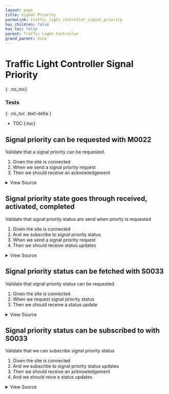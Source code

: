 ```yaml
---
layout: page
title: Signal Priority
parmalink: traffic_light_controller_signal_priority
has_children: false
has_toc: false
parent: Traffic Light Controller
grand_parent: Site
---
```


# Traffic Light Controller Signal Priority
{: .no_toc}



### Tests
{: .no_toc .text-delta }

- TOC
{:toc}

## Signal priority can be requested with M0022

Validate that a signal priority can be requested.

1. Given the site is connected
2. When we send a signal priority request
3. Then we should receive an acknowledgement

<details markdown="block">
  <summary>
     View Source
  </summary>
```ruby
Validator::Site.connected do |task,supervisor,site|
  signal_group = Validator.config['components']['signal_group'].keys.first
  command_list = build_command_list :M0022, :requestPriority, {
    requestId: SecureRandom.uuid()[0..3],
    signalGroupId: signal_group,
    type: 'new',
    level: 7,
    eta: 10,
    vehicleType: 'car'
  }
  prepare task, site
  send_command_and_confirm @task, command_list,
    "Request signal priority for signal group #{signal_group}"
end
```
</details>




## Signal priority state goes through received, activated, completed

Validate that signal priority status are send when priorty is requested

1. Given the site is connected
2. And we subscribe to signal priority status
2. When we send a signal priority request
3. Then we should receive status updates

<details markdown="block">
  <summary>
     View Source
  </summary>
```ruby
Validator::Site.connected do |task,supervisor,site|
  sequence = ['received','activated','completed']
  # subscribe
  component = Validator.config['main_component']
  log "Subscribing to signal priority request status updates"
  status_list = [{'sCI'=>'S0033','n'=>'status','uRt'=>'0','sOc'=>'True'}]
  site.subscribe_to_status component, status_list
  # start collector
  request_id = SecureRandom.uuid()[0..3]    # make a message id
  num = sequence.length
  states = []
  result = nil
  collector = nil
  collect_task = task.async do
    collector = RSMP::Collector.new(
      site,
      type: "StatusUpdate",
      num: num,
      timeout: Validator.config['timeouts']['priority_completion'],
      component: component
    )
    def search_for_request_state request_id, message, states
      message.attribute('sS').each do |status|
        return nil unless status['sCI'] == 'S0033' && status['n'] == 'status'
        status['s'].each do |priority|
          next unless priority['r'] == request_id  # is this our request
          state = priority['s']
          next unless state != states.last  # did the state change?
          log "Priority request reached state '#{state}'"
          return state
        end
      end
      nil
    end
    result = collector.collect do |message|
      state = search_for_request_state request_id, message, states
      next unless state
      states << state
      :keep
    end
  end
  def send_priority_request log, id:nil, site:, component:
    # send an unrelated request before our request, to check that it does not interfere
    log log
    signal_group = Validator.config['components']['signal_group'].keys.first
    command_list = build_command_list :M0022, :requestPriority, {
      requestId: (id || SecureRandom.uuid()[0..3]),
      signalGroupId: signal_group,
      type: 'new',
      level: 7,
      eta: 2,
      vehicleType: 'car'
    }
    site.send_command component, command_list
  end
  send_priority_request "Send an unrelated signal priority request before", 
    site: site, component: component
  send_priority_request "Send our signal priority request",
    site: site, component: component, id: request_id
  send_priority_request "Send an unrelated signal priority request after",
    site: site, component: component
  # wait for collector to complete and check result
  collect_task.wait
  expect(result).to eq(:ok)
  expect(collector.messages).to be_an(Array)
  expect(collector.messages.size).to eq(num)
  expect(states).to eq(sequence), "Expected state sequence #{sequence}, got #{states}"
ensure
  # unsubcribe
  unsubscribe_list = status_list.map { |item| item.slice('sCI','n') }
  site.unsubscribe_to_status component, unsubscribe_list
end
```
</details>




## Signal priority status can be fetched with S0033

Validate that signal priority status can be requested.

1. Given the site is connected
2. When we request signal priority status
3. Then we should receive a status update

<details markdown="block">
  <summary>
     View Source
  </summary>
```ruby
Validator::Site.connected do |task,supervisor,site|
  request_status_and_confirm site, "signal group status",
    { S0033: [:status] }
end
```
</details>




## Signal priority status can be subscribed to with S0033

Validate that we can subscribe signal priority status

1. Given the site is connected
2. And we subscribe to signal priority status updates
4. Then we should receive an acknowledgement
5. And we should reive a status updates

<details markdown="block">
  <summary>
     View Source
  </summary>
```ruby
Validator::Site.connected do |task,supervisor,site|
  prepare task, site
  status_list = [{'sCI'=>'S0033','n'=>'status','uRt'=>'0','sOc'=>'True'}]
  wait_for_status task, 'signal priority status', status_list
end
```
</details>



